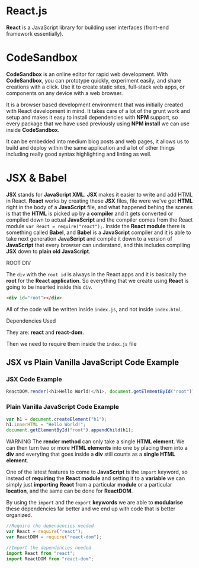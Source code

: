 # React.js

**React** is a JavaScript library for building user interfaces (front-end framework essentially).



# CodeSandbox

**CodeSandbox** is an online editor for rapid web development. With **CodeSandbox**, you can prototype quickly, experiment easily, and share creations with a click. Use it to create static sites, full-stack web apps, or components on any device with a web browser.

It is a browser based development environment that was initially created with React development in mind. It takes care of a lot of the grunt work and setup and makes it easy to install dependencies with **NPM** support, so every package that we have used previously using **NPM install** we can use inside **CodeSandbox**.

It can be embedded into medium blog posts and web pages, it allows us to build and deploy within the same application and a lot of other things including really good syntax highlighting and linting as well.



# JSX & Babel

**JSX** stands for **JavaScript XML**. **JSX** makes it easier to write and add HTML in React. **React** works by creating these **JSX** files, file were we've got **HTML** right in the body of a **JavaScript** file, and what happened behing the scenes is that the **HTML** is picked up by a **compiler** and it gets converted or compiled down to actual **JavaScript** and the compiler comes from the React module `var React = require("react");`. Inside the **React module** there is something called **Babel**, and **Babel** is a **JavaScript** compiler and it is able to take next generation **JavaScript** and compile it down to a version of **JavaScript** that every browser can understand, and this includes compiling **JSX** down to **plain old JavaScript**.

ROOT DIV

The `div` with the `root id` is always in the React apps and it is basically the **root** for the **React application**. So everything that we create using **React** is going to be inserted inside this `div`.

```html
<div id="root"></div>
```

All of the code will be written inside `index.js`, and not inside `index.html`.

Dependencies Used

They are: **react** and **react-dom**.

Then we need to require them inside the `index.js` file

## JSX vs Plain Vanilla JavaScript Code Example

### JSX Code Example

```js
ReactDOM.render(<h1>Hello World!</h1>, document.getElementById("root"));
```

### Plain Vanilla JavaScript Code Example

```js
var h1 = document.createElement("h1");
h1.innerHTML = "Hello World!";
document.getElementById("root").appendChild(h1);
```

WARNING
The **render method** can only take a single **HTML element**. We can then turn two or more **HTML elements** into one by placing them into a **div** and everyting that goes inside a **div** still counts as a **single HTML element**.





One of the latest features to come to **JavaScript** is the `import` keyword, so instead of **requiring** the **React module** and setting it to a **variable** we can simply just **importing React** from a particular **module** or a particular **location**, and the same can be done for **ReactDOM**.

By using the `import` and the `export` **keywords** we are able to **modularise** these dependencies far better and we end up with code that is better organized.



```js
//Require the dependencies needed
var React = require("react");
var ReactDOM = require("react-dom");
```

```js
//Import the dependencies needed
import React from "react";
import ReactDOM from "react-dom";
```






